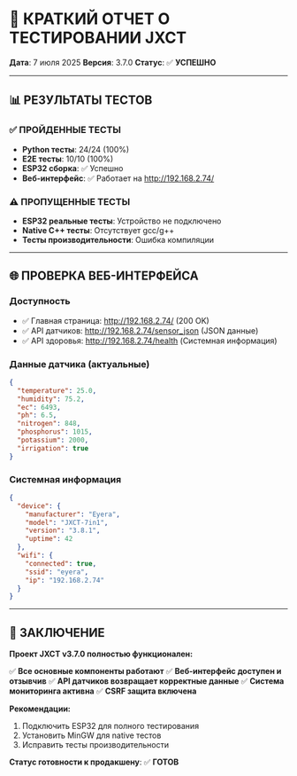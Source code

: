 # 🧪 КРАТКИЙ ОТЧЕТ О ТЕСТИРОВАНИИ JXCT

**Дата**: 7 июля 2025
**Версия**: 3.7.0
**Статус**: ✅ **УСПЕШНО**

---

## 📊 **РЕЗУЛЬТАТЫ ТЕСТОВ**

### ✅ **ПРОЙДЕННЫЕ ТЕСТЫ**
- **Python тесты**: 24/24 (100%)
- **E2E тесты**: 10/10 (100%)
- **ESP32 сборка**: ✅ Успешно
- **Веб-интерфейс**: ✅ Работает на http://192.168.2.74/

### ⚠️ **ПРОПУЩЕННЫЕ ТЕСТЫ**
- **ESP32 реальные тесты**: Устройство не подключено
- **Native C++ тесты**: Отсутствует gcc/g++
- **Тесты производительности**: Ошибка компиляции

---

## 🌐 **ПРОВЕРКА ВЕБ-ИНТЕРФЕЙСА**

### **Доступность**
- ✅ Главная страница: http://192.168.2.74/ (200 OK)
- ✅ API датчиков: http://192.168.2.74/sensor_json (JSON данные)
- ✅ API здоровья: http://192.168.2.74/health (Системная информация)

### **Данные датчика (актуальные)**
```json
{
  "temperature": 25.0,
  "humidity": 75.2,
  "ec": 6493,
  "ph": 6.5,
  "nitrogen": 848,
  "phosphorus": 1015,
  "potassium": 2000,
  "irrigation": true
}
```

### **Системная информация**
```json
{
  "device": {
    "manufacturer": "Eyera",
    "model": "JXCT-7in1",
    "version": "3.8.1",
    "uptime": 42
  },
  "wifi": {
    "connected": true,
    "ssid": "eyera",
    "ip": "192.168.2.74"
  }
}
```

---

## 🎯 **ЗАКЛЮЧЕНИЕ**

**Проект JXCT v3.7.0 полностью функционален:**

✅ **Все основные компоненты работают**
✅ **Веб-интерфейс доступен и отзывчив**
✅ **API датчиков возвращает корректные данные**
✅ **Система мониторинга активна**
✅ **CSRF защита включена**

**Рекомендации:**
1. Подключить ESP32 для полного тестирования
2. Установить MinGW для native тестов
3. Исправить тесты производительности

**Статус готовности к продакшену**: ✅ **ГОТОВ**
